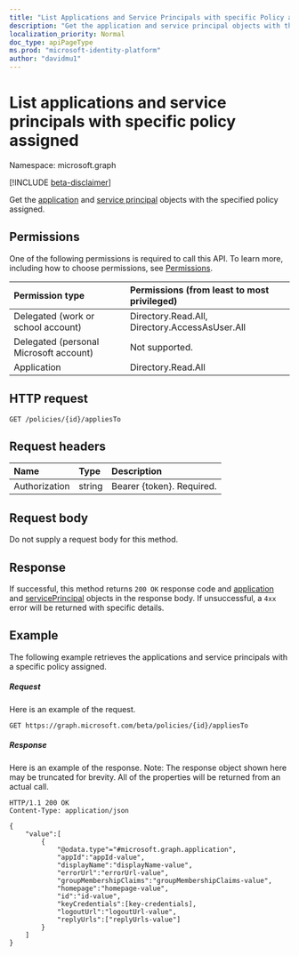 ```yaml
---
title: "List Applications and Service Principals with specific Policy assigned"
description: "Get the application and service principal objects with the specified policy assigned."
localization_priority: Normal
doc_type: apiPageType
ms.prod: "microsoft-identity-platform"
author: "davidmu1"
---
```


# List applications and service principals with specific policy assigned

Namespace: microsoft.graph

[!INCLUDE [beta-disclaimer](../../includes/beta-disclaimer.md)]

Get the [application](../resources/application.md) and [service principal](../resources/serviceprincipal.md) objects with the specified policy assigned.

## Permissions
One of the following permissions is required to call this API. To learn more, including how to choose permissions, see [Permissions](/graph/permissions-reference).

|Permission type      | Permissions (from least to most privileged)              |
|:--------------------|:---------------------------------------------------------|
|Delegated (work or school account) | Directory.Read.All, Directory.AccessAsUser.All    |
|Delegated (personal Microsoft account) | Not supported.    |
|Application | Directory.Read.All |

## HTTP request
```http
GET /policies/{id}/appliesTo
```

## Request headers
| Name       | Type | Description|
|:---------------|:--------|:----------|
| Authorization  | string  | Bearer {token}. Required. |

## Request body
Do not supply a request body for this method.

## Response

If successful, this method returns `200 OK` response code and [application](../resources/application.md) and [servicePrincipal](../resources/serviceprincipal.md) objects in the response body. If unsuccessful, a `4xx` error will be returned with specific details.

## Example
The following example retrieves the applications and service principals with a specific policy assigned.

##### Request
Here is an example of the request.

```http
GET https://graph.microsoft.com/beta/policies/{id}/appliesTo
```

##### Response
Here is an example of the response. Note: The response object shown here may be truncated for brevity. All of the properties will be returned from an actual call.

```http
HTTP/1.1 200 OK
Content-Type: application/json

{
	"value":[
		{
			"@odata.type"="#microsoft.graph.application",
			"appId":"appId-value",
			"displayName":"displayName-value",
			"errorUrl":"errorUrl-value",
			"groupMembershipClaims":"groupMembershipClaims-value",
			"homepage":"homepage-value",
			"id":"id-value",
			"keyCredentials":[key-credentials],
			"logoutUrl":"logoutUrl-value",
			"replyUrls":["replyUrls-value"]
		}
	]
}
```
